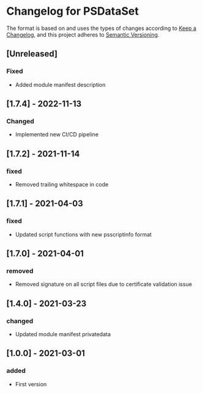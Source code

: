 # Changelog for PSDataSet

The format is based on and uses the types of changes according to [Keep a Changelog](https://keepachangelog.com/en/1.0.0/),
and this project adheres to [Semantic Versioning](https://semver.org/spec/v2.0.0.html).

## [Unreleased]

### Fixed

- Added module manifest description

## [1.7.4] - 2022-11-13

### Changed

- Implemented new CI/CD pipeline

## [1.7.2] - 2021-11-14

### fixed

- Removed trailing whitespace in code

## [1.7.1] - 2021-04-03

### fixed

- Updated script functions with new psscriptinfo format

## [1.7.0] - 2021-04-01

### removed

- Removed signature on all script files due to certificate validation issue

## [1.4.0] - 2021-03-23

### changed

- Updated module manifest privatedata

## [1.0.0] - 2021-03-01

### added

- First version

